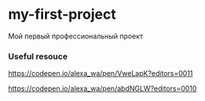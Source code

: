 # my-first-project
Мой первый профессиональный проект

### Useful resouce
https://codepen.io/alexa_wa/pen/VweLapK?editors=0011

https://codepen.io/alexa_wa/pen/abdNGLW?editors=0010
